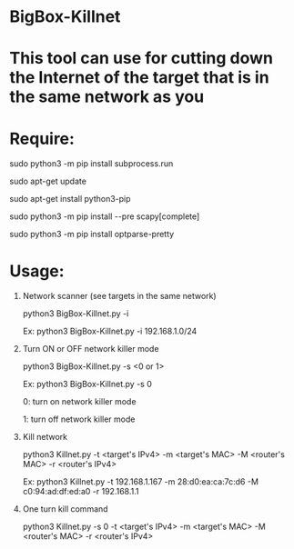 # BigBox-Killnet
# This tool can use for cutting down the Internet of the target that is in the same network as you
# Require: 
   
   sudo python3 -m pip install subprocess.run
   
   sudo apt-get update
   
   sudo apt-get install python3-pip
   
   sudo python3 -m pip install --pre scapy[complete]
   
   sudo python3 -m pip install optparse-pretty
   
# Usage:

1. Network scanner (see targets in the same network)

   python3 BigBox-Killnet.py -i <IP range>
   
   Ex: python3 BigBox-Killnet.py -i 192.168.1.0/24

2. Turn ON or OFF network killer mode
   
   python3 BigBox-Killnet.py -s <0 or 1>
  
   Ex: python3 BigBox-Killnet.py -s 0
  
   0: turn on network killer mode
   
   1: turn off network killer mode

3. Kill network
   
   python3 Killnet.py -t <target's IPv4> -m <target's MAC> -M <router's MAC> -r <router's IPv4>
   
   Ex: python3 Killnet.py -t 192.168.1.167 -m 28:d0:ea:ca:7c:d6 -M c0:94:ad:df:ed:a0 -r 192.168.1.1
   
4. One turn kill command 
   
   python3 Killnet.py -s 0 -t <target's IPv4> -m <target's MAC> -M <router's MAC> -r <router's IPv4>
